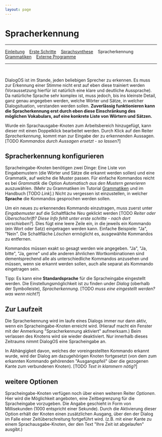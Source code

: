 ```yaml
---
layout: page
---
```

# Spracherkennung
---
[Einleitung](/tutorials.html) &nbsp;&nbsp; [Erste Schritte](ersteschritte.html) &nbsp;&nbsp; [Sprachsynthese](sprachsynthese.html) &nbsp;&nbsp; Spracherkennung &nbsp;&nbsp; [Grammatiken](grammatiken.html) &nbsp;&nbsp; [Externe Programme](extprogramme.html)

---
&nbsp;

DialogOS ist im Stande, jeden beliebigen Sprecher zu erkennen. Es muss zur Erkennung einer Stimme nicht erst auf eben diese trainiert werden (Voraussetzung hierfür ist natürlich eine klare und deutliche Aussprache).  
Da natürliche Sprache sehr komplex ist, muss jedoch, bis ins kleinste Detail, ganz genau angegeben werden, welche Wörter und Sätze, in welcher Dialogsituation, verstanden werden sollen. **Zuverlässig funktionieren kann die Spracherkennung erst durch eben diese Einschränkung des möglichen Vokabulars, auf eine konkrete Liste von Wörtern und Sätzen.**

<!--
(wie schon zuvor erwähnt: Bei neu hinzugefügten Spracheingabe-Knoten werden anfangs keine Ausgangspfeile angezeigt, da diese von der Anzahl der zu erkennenden Sprachkommandos abhängen.) 
-->

Wurde ein Sprachausgabe-Knoten zum Arbeitsbereich hinzugefügt, kann dieser mit einen Doppelklick bearbeitet werden. Durch Klick auf den Reiter *Spracherkennung*, kommt man zur Eingabe der zu erkennenden Aussagen. [TODO *Kommandos durch Aussagen ersetzt - so lassen?*]

## Spracherkennung konfigurieren
Spracheingabe-Knoten benötigen zwei Dinge: Eine Liste von Eingabemustern (die Wörter und Sätze die erkannt werden sollen) und eine Grammatik, auf welche die Muster passen. 
Für einfache Kommandos reicht es bei *Grammatik* die Option *Automatisch aus den Mustern generieren* auszuwählen. (Mehr zu Grammatiken im Tutorial [Grammatiken](grammatiken.html) und im Handbuch [TODO *Link*].) Nicht zu vergessen ist einzustellen, in welcher **Sprache** die Kommandos gesprochen werden sollen.
 
Um ein neues zu erkennendes Kommando einzutragen, muss zuerst unter *Eingabemuster* auf die Schaltfläche *Neu* geklickt werden [TODO *Reiter oder Überschschrift? Diese Info fehlt unter erste schritte - nach dort verschieben?*]. Dies fügt eine leere Zeile ein, in die jeweils ein Kommando (ein Wort oder Satz) eingetragen werden kann. Einfache Beispiele: "Ja", "Nein". Die Schaltfläche *Löschen* ermöglicht es, ausgewählte Kommandos zu entfernen. 

Kommandos müssen exakt so gesagt werden wie angegeben. "Ja", "Ja, bitte", "Ja, gerne" und alle anderen ähnlichen Wortkombinationen sind dementsprechend alle als unterschiedliche Kommandos anzusehen und müssen, wenn sie erkannt werden sollen, auch alle separat als Kommando eingetragen sein.

Tipp: Es kann eine **Standardsprache** für die Spracheingabe eingestellt werden. Die Einstellungsmöglichkeit ist zu finden under *Dialog* (oberhalb der Symbolleiste), *Spracherkennung*. [TODO *muss eine eingestellt werden? was wenn nicht?*]

## Zur Laufzeit
Die Spracherkennung wird im laufe eines Dialogs immer nur dann aktiv, wenn ein Spracheingabe-Knoten erreicht wird. (Hierauf macht ein Fenster mit der Anmerkung "Spracherkennung aktiviert" aufmerksam.) Beim verlassen des Knotens wird sie wieder deaktiviert. Nur innerhalb dieses Zeitraums nimmt DialogOS eine Spracheingabe an.

In Abhängigkeit davon, welches der voreingestellten Kommando erkannt wurde, wird der Dialog am dazugehörigen Knoten fortgesetzt (von dem zum erkannten Kommando gehörenden "Ausgangspfeil" über die gezogenen Kante zum verbundenen Knoten). [TODO *Text in klammern nötig?*]

## weitere Optionen
Spracheingabe-Knoten verfügen noch über einen weiteren Reiter *Optionen*. Hier wird die Möglichkeit angeboten, eine Zeitbegrenzung für die Spracheingabe vorzugeben. Die Angabe geschieht in Form von Millisekunden (1000 entspricht einer Sekunde). Durch die Aktivierung dieser Option erhält der Knoten einen zusätzlichen Ausgang, über den der Dialog im Falle einer Zeitüberschreitung fortgeführt wird. (z.B. mit einer Kante zu einem Sprachausgabe-Knoten, der den Text "Ihre Zeit ist abgelaufen" ausgibt.) 

